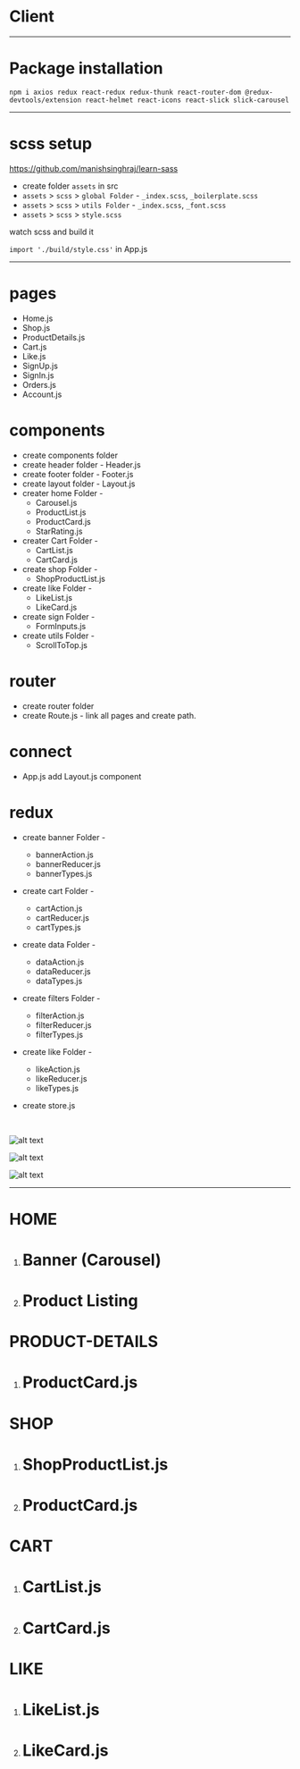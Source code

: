 # Client
<hr>

# Package installation

`npm i axios redux react-redux redux-thunk react-router-dom @redux-devtools/extension react-helmet react-icons react-slick slick-carousel`

<hr>

# scss setup

https://github.com/manishsinghraj/learn-sass

- create folder `assets` in src
- `assets` > `scss` > `global Folder` - `_index.scss`, `_boilerplate.scss`
- `assets` > `scss` > `utils Folder` - `_index.scss`, `_font.scss`
- `assets` > `scss` > `style.scss`

watch scss and build it

`import './build/style.css'` in App.js

<hr>

# pages

- Home.js
- Shop.js
- ProductDetails.js
- Cart.js
- Like.js
- SignUp.js
- SignIn.js
- Orders.js
- Account.js


# components

- create components folder
- create header folder - Header.js
- create footer folder - Footer.js
- create layout folder - Layout.js
- creater home Folder - 
    - Carousel.js
    - ProductList.js
    - ProductCard.js
    - StarRating.js
- creater Cart Folder - 
    - CartList.js
    - CartCard.js
- create shop Folder -
    - ShopProductList.js
- create like Folder -
    - LikeList.js
    - LikeCard.js
- create sign Folder -
    - FormInputs.js
- create utils Folder -
    - ScrollToTop.js

# router

- create router folder
- create Route.js - link all pages and create path.


# connect

- App.js add Layout.js component 


# redux

- create banner Folder - 
    - bannerAction.js
    - bannerReducer.js
    - bannerTypes.js
- create cart Folder - 
    - cartAction.js
    - cartReducer.js
    - cartTypes.js
- create data Folder - 
    - dataAction.js
    - dataReducer.js
    - dataTypes.js
- create filters Folder - 
    - filterAction.js
    - filterReducer.js
    - filterTypes.js
- create like Folder - 
    - likeAction.js
    - likeReducer.js
    - likeTypes.js
    
- create store.js

<br>

 
![alt text](image.png)

![alt text](image-1.png)

![alt text](image-2.png)

<hr>

# HOME
1. # Banner (Carousel)
2. # Product Listing

# PRODUCT-DETAILS
1. # ProductCard.js

# SHOP
1. # ShopProductList.js
2. # ProductCard.js

# CART
1. # CartList.js
2. # CartCard.js

# LIKE
1. # LikeList.js
2. # LikeCard.js
